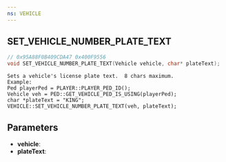 ```yaml
---
ns: VEHICLE
---
```

## SET_VEHICLE_NUMBER_PLATE_TEXT

```c
// 0x95A88F0B409CDA47 0x400F9556
void SET_VEHICLE_NUMBER_PLATE_TEXT(Vehicle vehicle, char* plateText);
```

```
Sets a vehicle's license plate text.  8 chars maximum.  
Example:  
Ped playerPed = PLAYER::PLAYER_PED_ID();  
Vehicle veh = PED::GET_VEHICLE_PED_IS_USING(playerPed);  
char *plateText = "KING";  
VEHICLE::SET_VEHICLE_NUMBER_PLATE_TEXT(veh, plateText);  
```

## Parameters
* **vehicle**: 
* **plateText**: 

